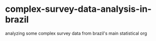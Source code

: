 # complex-survey-data-analysis-in-brazil
analyzing some complex survey data from brazil's main statistical org
